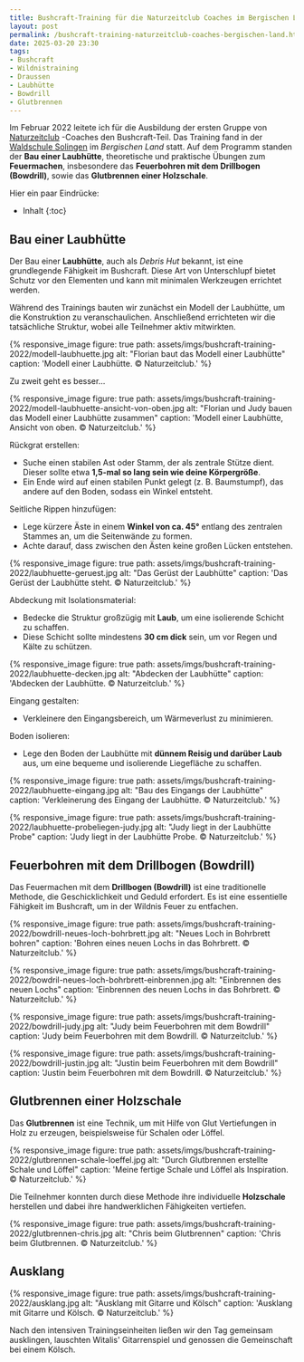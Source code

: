 ```yaml
---
title: Bushcraft-Training für die Naturzeitclub Coaches im Bergischen Land
layout: post
permalink: /bushcraft-training-naturzeitclub-coaches-bergischen-land.html
date: 2025-03-20 23:30
tags:
- Bushcraft
- Wildnistraining
- Draussen
- Laubhütte
- Bowdrill
- Glutbrennen
---
```

Im Februar 2022 leitete ich für die Ausbildung der ersten Gruppe von [Naturzeitclub](https://naturzeit.club)
-Coaches den Bushcraft-Teil.
Das Training fand in der [Waldschule Solingen](https://waldschule-solingen.de/) 
im *Bergischen Land* statt.
Auf dem Programm standen der **Bau einer Laubhütte**,
theoretische und praktische Übungen zum **Feuermachen**,
insbesondere das **Feuerbohren mit dem Drillbogen (Bowdrill)**, sowie das **Glutbrennen einer Holzschale**.
<!--break-->
Hier ein paar Eindrücke:
- Inhalt
{:toc}

## Bau einer Laubhütte

Der Bau einer **Laubhütte**, auch als *Debris Hut* bekannt, ist eine grundlegende Fähigkeit im Bushcraft. Diese Art von Unterschlupf bietet Schutz vor den Elementen und kann mit minimalen Werkzeugen errichtet werden.

Während des Trainings bauten wir zunächst ein Modell der Laubhütte, um die Konstruktion zu veranschaulichen.
Anschließend errichteten wir die tatsächliche Struktur, wobei alle Teilnehmer aktiv mitwirkten.

{% responsive_image figure: true
path: assets/imgs/bushcraft-training-2022/modell-laubhuette.jpg
alt: "Florian baut das Modell einer Laubhütte"
caption: 'Modell einer Laubhütte. © Naturzeitclub.' %}

Zu zweit geht es besser...

{% responsive_image figure: true
path: assets/imgs/bushcraft-training-2022/modell-laubhuette-ansicht-von-oben.jpg
alt: "Florian und Judy bauen das Modell einer Laubhütte zusammen"
caption: 'Modell einer Laubhütte, Ansicht von oben. © Naturzeitclub.' %}

Rückgrat erstellen:
- Suche einen stabilen Ast oder Stamm, der als zentrale Stütze dient. Dieser sollte etwa **1,5-mal so lang sein wie deine Körpergröße**.
- Ein Ende wird auf einen stabilen Punkt gelegt (z. B. Baumstumpf), das andere auf den Boden, sodass ein Winkel entsteht.

Seitliche Rippen hinzufügen:
- Lege kürzere Äste in einem **Winkel von ca. 45°** entlang des zentralen Stammes an, um die Seitenwände zu formen.
- Achte darauf, dass zwischen den Ästen keine großen Lücken entstehen.

{% responsive_image figure: true
path: assets/imgs/bushcraft-training-2022/laubhuette-geruest.jpg
alt: "Das Gerüst der Laubhütte"
caption: 'Das Gerüst der Laubhütte steht. © Naturzeitclub.' %}

Abdeckung mit Isolationsmaterial:
- Bedecke die Struktur großzügig mit **Laub**, um eine isolierende Schicht zu schaffen.
- Diese Schicht sollte mindestens **30 cm dick** sein, um vor Regen und Kälte zu schützen.

{% responsive_image figure: true
path: assets/imgs/bushcraft-training-2022/laubhuette-decken.jpg
alt: "Abdecken der Laubhütte"
caption: 'Abdecken der Laubhütte. © Naturzeitclub.' %}

Eingang gestalten:
- Verkleinere den Eingangsbereich, um Wärmeverlust zu minimieren.

Boden isolieren:
- Lege den Boden der Laubhütte mit **dünnem Reisig und darüber Laub** aus, um eine bequeme und isolierende Liegefläche zu schaffen.

{% responsive_image figure: true
path: assets/imgs/bushcraft-training-2022/laubhuette-eingang.jpg
alt: "Bau des Eingangs der Laubhütte"
caption: 'Verkleinerung des Eingang der Laubhütte. © Naturzeitclub.' %}

{% responsive_image figure: true
path: assets/imgs/bushcraft-training-2022/laubhuette-probeliegen-judy.jpg
alt: "Judy liegt in der Laubhütte Probe"
caption: 'Judy liegt in der Laubhütte Probe. © Naturzeitclub.' %}

## Feuerbohren mit dem Drillbogen (Bowdrill)

Das Feuermachen mit dem **Drillbogen (Bowdrill)** ist eine traditionelle Methode,
die Geschicklichkeit und Geduld erfordert.
Es ist eine essentielle Fähigkeit im Bushcraft, um in der Wildnis Feuer zu entfachen.

{% responsive_image figure: true
path: assets/imgs/bushcraft-training-2022/bowdrill-neues-loch-bohrbrett.jpg
alt: "Neues Loch in Bohrbrett bohren"
caption: 'Bohren eines neuen Lochs in das Bohrbrett. © Naturzeitclub.' %}

{% responsive_image figure: true
path: assets/imgs/bushcraft-training-2022/bowdril-neues-loch-bohrbrett-einbrennen.jpg
alt: "Einbrennen des neuen Lochs"
caption: 'Einbrennen des neuen Lochs in das Bohrbrett. © Naturzeitclub.' %}

{% responsive_image figure: true
path: assets/imgs/bushcraft-training-2022/bowdrill-judy.jpg
alt: "Judy beim Feuerbohren mit dem Bowdrill"
caption: 'Judy beim Feuerbohren mit dem Bowdrill. © Naturzeitclub.' %}

{% responsive_image figure: true
path: assets/imgs/bushcraft-training-2022/bowdrill-justin.jpg
alt: "Justin beim Feuerbohren mit dem Bowdrill"
caption: 'Justin beim Feuerbohren mit dem Bowdrill. © Naturzeitclub.' %}

## Glutbrennen einer Holzschale

Das **Glutbrennen** ist eine Technik, um mit Hilfe von Glut Vertiefungen in Holz zu erzeugen, beispielsweise für Schalen oder Löffel.

{% responsive_image figure: true
path: assets/imgs/bushcraft-training-2022/glutbrennen-schale-loeffel.jpg
alt: "Durch Glutbrennen erstellte Schale und Löffel"
caption: 'Meine fertige Schale und Löffel als Inspiration. © Naturzeitclub.' %}

Die Teilnehmer konnten durch diese Methode ihre individuelle **Holzschale** herstellen
und dabei ihre handwerklichen Fähigkeiten vertiefen.

{% responsive_image figure: true
path: assets/imgs/bushcraft-training-2022/glutbrennen-chris.jpg
alt: "Chris beim Glutbrennen"
caption: 'Chris beim Glutbrennen. © Naturzeitclub.' %}

## Ausklang

{% responsive_image figure: true
path: assets/imgs/bushcraft-training-2022/ausklang.jpg
alt: "Ausklang mit Gitarre und Kölsch"
caption: 'Ausklang mit Gitarre und Kölsch. © Naturzeitclub.' %}

Nach den intensiven Trainingseinheiten ließen wir den Tag gemeinsam ausklingen,
lauschten Witalis' Gitarrenspiel und genossen die Gemeinschaft bei einem Kölsch.
